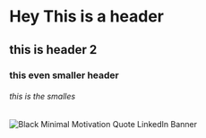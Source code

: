 # Hey This is a header
## this is header 2
### this even smaller header
###### this is the smalles
![Black Minimal Motivation Quote LinkedIn Banner](https://github.com/Exp-Communicate-Using-Markdown-Cohort-1/series-communicate-using-markdown-SameerVers3/assets/111224603/8ec817e8-9d0e-413c-94b6-a283884d5fda)
